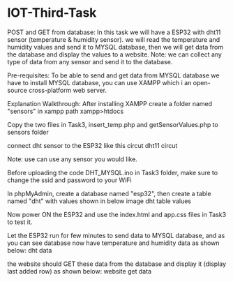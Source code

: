 # IOT-Third-Task
POST and GET from database:
In this task we will have a ESP32 with dht11 sensor (temperature & humidity sensor).
we will read the temperature and humidity values and send it to MYSQL database, then we will get data from the database and display the values to a website.
Note: we can collect any type of data from any sensor and send it to the database.

Pre-requisites:
To be able to send and get data from MYSQL database we have to install MYSQL database, you can use XAMPP which i an open-source cross-platform web server.

Explanation Walkthrough:
After installing XAMPP create a folder named "sensors" in xampp path xampp>htdocs

Copy the two files in Task3, insert_temp.php and getSensorValues.php to sensors folder

connect dht sensor to the ESP32 like this circut dht11 circut

Note: use can use any sensor you would like.

Before uploading the code DHT_MYSQL.ino in Task3 folder, make sure to change the ssid and password to your WiFi

In phpMyAdmin, create a database named "esp32", then create a table named "dht" with values shown in below image dht table values

Now power ON the ESP32 and use the index.html and app.css files in Task3 to test it.

Let the ESP32 run for few minutes to send data to MYSQL database, and as you can see database now have temperature and humidity data as shown below: dht data

the website should GET these data from the database and display it (display last added row) as shown below: website get data

